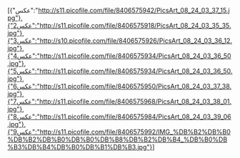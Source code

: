 [{"عکس":"http://s11.picofile.com/file/8406575942/PicsArt_08_24_03_37_15.jpg"},{"عکس2":"http://s11.picofile.com/file/8406575918/PicsArt_08_24_03_35_35.jpg"},{"عکس3":"http://s10.picofile.com/file/8406575926/PicsArt_08_24_03_36_12.jpg"},{"عکس4":"http://s11.picofile.com/file/8406575934/PicsArt_08_24_03_36_50.jpg"},{"عکس5":"http://s11.picofile.com/file/8406575934/PicsArt_08_24_03_36_50.jpg"},{"عکس6":"http://s11.picofile.com/file/8406575950/PicsArt_08_24_03_37_38.jpg"},{"عکس7":"http://s11.picofile.com/file/8406575968/PicsArt_08_24_03_38_01.jpg"},{"عکس8":"http://s11.picofile.com/file/8406575984/PicsArt_08_24_03_39_06.jpg"},{"عکس9":"http://s11.picofile.com/file/8406575992/IMG_%DB%B2%DB%B0%DB%B2%DB%B0%DB%B0%DB%B8%DB%B2%DB%B4_%DB%B0%DB%B3%DB%B4%DB%B0%DB%B1%DB%B3.jpg"}]
